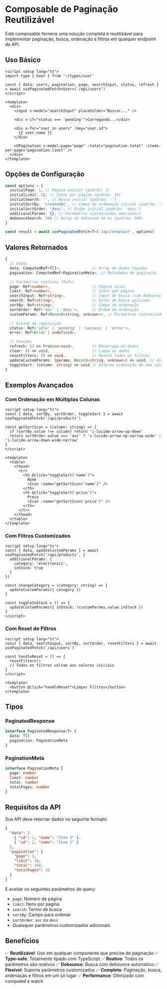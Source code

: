 # Composable de Paginação Reutilizável

Este composable fornece uma solução completa e reutilizável para implementar paginação, busca, ordenação e filtros em qualquer endpoint da API.

## Uso Básico

```vue
<script setup lang="ts">
import type { User } from '~/types/user'

const { data: users, pagination, page, searchInput, status, refresh } = await usePaginatedFetch<User>('/api/users')
</script>

<template>
  <div>
    <input v-model="searchInput" placeholder="Buscar..." />

    <div v-if="status === 'pending'">Carregando...</div>

    <div v-for="user in users" :key="user.id">
      {{ user.name }}
    </div>

    <UPagination v-model:page="page" :total="pagination.total" :items-per-page="pagination.limit" />
  </div>
</template>
```

## Opções de Configuração

```typescript
const options = {
  initialPage: 1, // Página inicial (padrão: 1)
  initialLimit: 10, // Itens por página (padrão: 10)
  initialSearch: '', // Busca inicial (padrão: '')
  initialSortBy: 'createdAt', // Campo de ordenação inicial (padrão: 'createdAt')
  initialSortOrder: 'desc', // Ordem inicial (padrão: 'desc')
  additionalParams: {}, // Parâmetros customizados adicionais
  debounceSearch: 500 // Delay do debounce em ms (padrão: 500)
}

const result = await usePaginatedFetch<T>('/api/endpoint', options)
```

## Valores Retornados

```typescript
{
  // Dados
  data: ComputedRef<T[]>,              // Array de dados tipados
  pagination: ComputedRef<PaginationMeta>, // Metadados de paginação

  // Parâmetros reativos (Refs)
  page: Ref<number>,                   // Página atual
  limit: Ref<number>,                  // Itens por página
  searchInput: Ref<string>,            // Input de busca (com debounce)
  search: Ref<string>,                 // Valor de busca aplicado
  sortBy: Ref<string>,                 // Campo de ordenação
  sortOrder: Ref<'asc' | 'desc'>,      // Ordem de ordenação
  customParams: Ref<Record<string, unknown>>, // Parâmetros customizados

  // Estado da requisição
  status: Ref<'idle' | 'pending' | 'success' | 'error'>,
  error: Ref<Error | undefined>,

  // Funções
  refresh: () => Promise<void>,        // Recarrega os dados
  clear: () => void,                   // Limpa os dados
  resetFilters: () => void,            // Reseta todos os filtros
  updateCustomParams: (params: Record<string, unknown>) => void, // Atualiza parâmetros customizados
  toggleSort: (column: string) => void // Alterna ordenação de uma coluna
}
```

## Exemplos Avançados

### Com Ordenação em Múltiplas Colunas

```vue
<script setup lang="ts">
const { data, sortBy, sortOrder, toggleSort } = await usePaginatedFetch('/api/products')

const getSortIcon = (column: string) => {
  if (sortBy.value !== column) return 'i-lucide-arrow-up-down'
  return sortOrder.value === 'asc' ? 'i-lucide-arrow-up-narrow-wide' : 'i-lucide-arrow-down-wide-narrow'
}
</script>

<template>
  <table>
    <thead>
      <tr>
        <th @click="toggleSort('name')">
          Nome
          <Icon :name="getSortIcon('name')" />
        </th>
        <th @click="toggleSort('price')">
          Preço
          <Icon :name="getSortIcon('price')" />
        </th>
      </tr>
    </thead>
  </table>
</template>
```

### Com Filtros Customizados

```vue
<script setup lang="ts">
const { data, updateCustomParams } = await usePaginatedFetch('/api/products', {
  additionalParams: {
    category: 'electronics',
    inStock: true
  }
})

const changeCategory = (category: string) => {
  updateCustomParams({ category })
}

const toggleInStock = () => {
  updateCustomParams({ inStock: !customParams.value.inStock })
}
</script>
```

### Com Reset de Filtros

```vue
<script setup lang="ts">
const { data, searchInput, sortBy, sortOrder, resetFilters } = await usePaginatedFetch('/api/users')

const handleReset = () => {
  resetFilters()
  // Todos os filtros voltam aos valores iniciais
}
</script>

<template>
  <button @click="handleReset">Limpar Filtros</button>
</template>
```

## Tipos

### PaginatedResponse

```typescript
interface PaginatedResponse<T> {
  data: T[]
  pagination: PaginationMeta
}
```

### PaginationMeta

```typescript
interface PaginationMeta {
  page: number
  limit: number
  total: number
  totalPages: number
}
```

## Requisitos da API

Sua API deve retornar dados no seguinte formato:

```json
{
  "data": [
    { "id": 1, "name": "Item 1" },
    { "id": 2, "name": "Item 2" }
  ],
  "pagination": {
    "page": 1,
    "limit": 10,
    "total": 100,
    "totalPages": 10
  }
}
```

E aceitar os seguintes parâmetros de query:

- `page`: Número da página
- `limit`: Itens por página
- `search`: Termo de busca
- `sortBy`: Campo para ordenar
- `sortOrder`: `asc` ou `desc`
- Quaisquer parâmetros customizados adicionais

## Benefícios

✅ **Reutilizável**: Use em qualquer componente que precise de paginação
✅ **Type-safe**: Totalmente tipado com TypeScript
✅ **Reativo**: Todos os parâmetros são reativos
✅ **Debounce**: Busca com debounce automático
✅ **Flexível**: Suporta parâmetros customizados
✅ **Completo**: Paginação, busca, ordenação e filtros em um só lugar
✅ **Performance**: Otimizado com computed e watch
